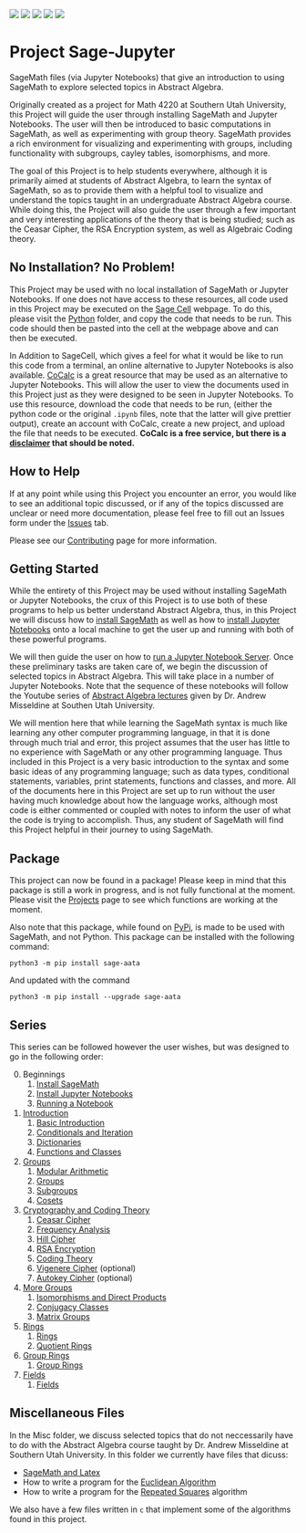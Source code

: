 <a href="https://opensource.org/licenses/MIT"><img src="https://img.shields.io/github/license/bradencarlson/sage-jupyter" ></a>
<img src="https://img.shields.io/github/issues-raw/bradencarlson/sage-jupyter"></a>
<img src="https://img.shields.io/github/issues-closed-raw/bradencarlson/sage-jupyter"></a>
<img src="https://img.shields.io/github/last-commit/bradencarlson/sage-jupyter"></a>
<img src="https://img.shields.io/github/repo-size/bradencarlson/sage-jupyter"></a>


# Project Sage-Jupyter
SageMath files (via Jupyter Notebooks) that give an introduction to using SageMath to explore selected topics in Abstract Algebra.

Originally created as a project for Math 4220 at Southern Utah University, this Project will guide the user through installing SageMath and Jupyter Notebooks.  The 
user will then be introduced to basic computations in SageMath, as well as experimenting with group theory.  SageMath provides a rich environment for visualizing 
and experimenting with groups, including functionality with subgroups, cayley tables, isomorphisms, and more.

The goal of this Project is to help students everywhere, although it is primarily aimed at students of Abstract Algebra, to learn the syntax of SageMath, so as 
to provide them with a helpful tool to visualize and understand the topics taught in an undergraduate Abstract Algebra course.  While doing this, the Project 
will also guide the user through a few important and very interesting applications of the theory that is being studied; such as the Ceasar Cipher, the RSA 
Encryption system, as well as Algebraic Coding theory.   

## No Installation? No Problem!

This Project may be used with no local installation of SageMath or Jupyter Notebooks.  If one does not have access to these resources, 
all code used in this Project may be executed on the [Sage Cell](https://sagecell.sagemath.org/) webpage.  To do this, please visit the [Python](Python) folder, 
and copy the code that needs to be run. This code should then be pasted into the cell at the webpage above and can then be executed.  

In Addition to SageCell, which gives a feel for what it would be like to run this code from a terminal, an online alternative to Jupyter Notebooks is also 
available.  [CoCalc](https://cocalc.com/) is a great resource that may be used as an alternative to Jupyter Notebooks.  This will allow the user to view the 
documents used in this Project just as they were designed to be seen in Jupyter Notebooks.  To use this resource, download the code 
that needs to be run, (either the python code or the original `.ipynb` files, note that the latter will give prettier output), create an account with CoCalc, 
create a new project, and upload the file that needs to be executed.  **CoCalc is a free service, but there is a
[disclaimer](https://doc.cocalc.com/trial.html) that should be noted.**

## How to Help

If at any point while using this Project you encounter an error, you would like to see an additional topic discussed, or if any of the topics discussed are 
unclear or need more documentation, please feel free to fill out an Issues form under the [Issues](https://github.com/bradencarlson/sage-jupyter/issues) tab.

Please see our [Contributing](.github/CONTRIBUTING.md) page for more information.

## Getting Started

While the entirety of this Project may be used without installing SageMath or Jupyter Notebooks, the crux of this Project is to use both of these programs to 
help us better understand Abstract Algebra, thus, in this Project we will discuss how to [install SageMath](Installation/sage-installation.md) as well as how to
[install Jupyter Notebooks](Installation/jupyter-installation.md) onto a local machine to get the user up and running with both of these powerful programs.

We will then guide the user on how to [run a Jupyter Notebook Server](Running/running-jupyter.md).  Once these preliminary tasks are taken care of, we begin the 
discussion of selected topics in Abstract Algebra.  This will take place in a number of Jupyter Notebooks.  Note that the sequence of these notebooks will follow 
the Youtube series of [Abstract Algebra lectures](https://www.youtube.com/playlist?list=PLz7t89zv8Lp2D6xQOG7kUEbN1KP5u-mpH) given by Dr. Andrew Misseldine at 
Southen Utah University.  

We will mention here that while learning the SageMath syntax is much like learning any other computer programming language, in that it is done through much
trial and error, this project assumes that the user has little to no experience with SageMath or any other programming language.  Thus included in this Project 
is a very basic introduction to the syntax and some basic ideas of any programming language; such as data types, conditional statements, variables, print 
statements, functions and classes, and more. All of the documents here in this Project are set up to run without the user having much knowledge about how the
language works, although most code is either commented or coupled with notes to inform the user of what the code is trying to accomplish.  Thus, any student of 
SageMath will find this Project helpful in their journey to using SageMath. 

## Package

This project can now be found in a package! Please keep in mind that this package is still a work in progress, and is not fully functional at the moment.  Please 
visit the [Projects](https://github.com/bradencarlson/sage-jupyter/projects?type=beta) page to see which functions are working at the moment. 

Also note that this package, while found on [PyPi](https://pypi.org/project/sage-aata/), is made to be used with SageMath, and not Python.  This package can be 
installed with the following command:

```
python3 -m pip install sage-aata
```

And updated with the command 

```
python3 -m pip install --upgrade sage-aata
```



## Series

This series can be followed however the user wishes, but was designed to go in the following order:

0. Beginnings
    1. [Install SageMath](Installation/sage-installation.md)
    2. [Install Jupyter Notebooks](Installation/jupyter-installation.md)
    3. [Running a Notebook](Running/running-jupyter.md)
1. [Introduction](Introduction)
    1. [Basic Introduction](Introduction/basic-introduction.ipynb)
    2. [Conditionals and Iteration](Introduction/iteration-conditionals.ipynb)
    3. [Dictionaries](Introduction/Dictionaries.ipynb)
    4. [Functions and Classes](Introduction/functions-classes.ipynb)
2. [Groups](Groups)
    1. [Modular Arithmetic](Groups/modular-arithmetic.ipynb)
    2. [Groups](Groups/Groups.ipynb)
    3. [Subgroups](Groups/Subgroups.ipynb)
    4. [Cosets](Groups/Cosets.ipynb)
3. [Cryptography and Coding Theory](Cryptography)
    1. [Ceasar Cipher](Cryptography/CeasarCipher.ipynb)
    2. [Frequency Analysis](Cryptography/FrequencyAnalysis.ipynb)
    3. [Hill Cipher](Cryptography/Hill-cipher.ipynb)
    4. [RSA Encryption](Cryptography/RSA-encryption.ipynb)
    5. [Coding Theory](Cryptography/AlgebraicCoding.ipynb)
    6. [Vigenere Cipher](Cryptography/VigenereCipher.ipynb) (optional)
    7. [Autokey Cipher](Cryptography/AutoKeyCipher.ipynb) (optional)
4. [More Groups](Groups)
    1. [Isomorphisms and Direct Products](Groups/Isomorphisms-Direct-Products.ipynb)
    2. [Conjugacy Classes](Groups/Conjugacy-classes.ipynb)
    3. [Matrix Groups](Groups/matrix-groups.ipynb)
5. [Rings](Rings)
    1. [Rings](Rings/Rings.ipynb)
    2. [Quotient Rings](Rings/QuotientRings.ipynb)
6. [Group Rings](Group-Rings)
    1. [Group Rings](Group-Rings/GroupRings.ipynb)
7. [Fields](Fields)
    1. [Fields](Fields/Fields.ipynb)

## Miscellaneous Files

In the Misc folder, we discuss selected topics that do not neccessarily have to do with the Abstract Algebra course taught by Dr. Andrew Misseldine 
at Southern Utah University.  In this folder we currently have files that dicuss:

- [SageMath and Latex](Misc/sage-latex.ipynb)
- How to write a program for the [Euclidean Algorithm](Misc/Euclid.ipynb)
- How to write a program for the [Repeated Squares](Misc/repeated-squares.ipynb) algorithm

We also have a few files written in `c` that implement some of the algorithms found in this project.
